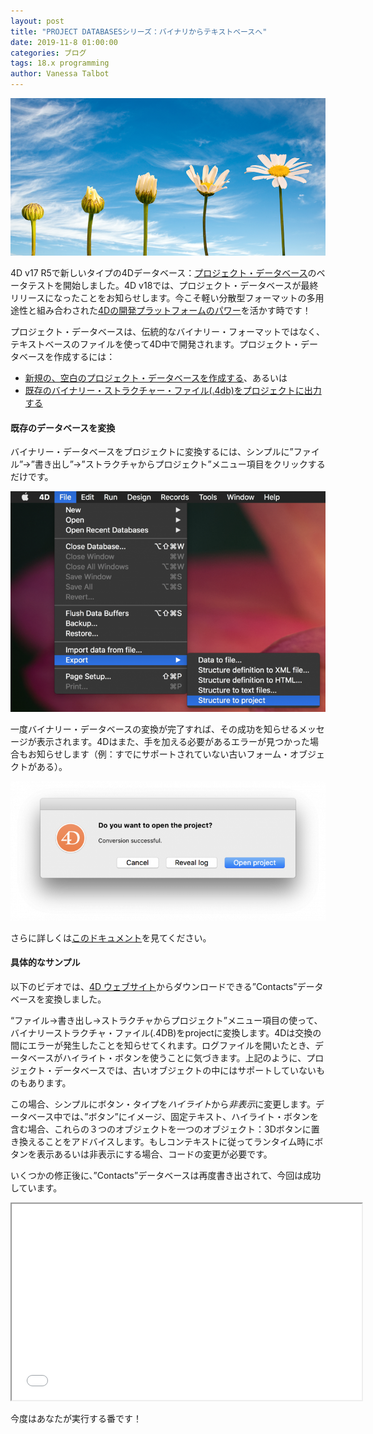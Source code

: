 ```yaml
---
layout: post
title: "PROJECT DATABASESシリーズ：バイナリからテキストベースへ"
date: 2019-11-8 01:00:00
categories: ブログ
tags: 18.x programming
author: Vanessa Talbot
---
```


![project-database-binary-textbase](/images/blog/11-06/from-binary.png)

4D v17 R5で新しいタイプの4Dデータベース：<a href="https://blog.4d.com/4d-projects-embrace-the-new-era-of-collaboration/">プロジェクト・データベース</a>のベータテストを開始しました。4D v18では、プロジェクト・データベースが最終リリースになったことをお知らせします。今こそ軽い分散型フォーマットの多用途性と組み合わされた<a href="https://blog.4d.com/project-databases-more-than-a-collaboration-solution/">4Dの開発プラットフォームのパワー</a>を活かす時です！

プロジェクト・データベースは、伝統的なバイナリー・フォーマットではなく、テキストベースのファイルを使って4D中で開発されます。プロジェクト・データベースを作成するには：
* <a href="https://developer.4d.com/docs/en/Project/creating.html">新規の、空白のプロジェクト・データベースを作成する</a>、あるいは
* <a href="https://doc.4d.com/4Dv18/4D/18/Converting-databases-to-projects.300-4606146.en.html">既存のバイナリー・ストラクチャー・ファイル(.4db)をプロジェクトに出力する</a>

#### 既存のデータベースを変換
バイナリー・データベースをプロジェクトに変換するには、シンプルに”ファイル”→”書き出し”→”ストラクチャからプロジェクト”メニュー項目をクリックするだけです。

![project-database-binary-textbase](/images/blog/11-06/from-binary1.png)

一度バイナリー・データベースの変換が完了すれば、その成功を知らせるメッセージが表示されます。4Dはまた、手を加える必要があるエラーが見つかった場合もお知らせします（例：すでにサポートされていない古いフォーム・オブジェクトがある）。

![project-database-binary-textbase](/images/blog/11-06/from-binary2.png)

さらに詳しくは<a href="https://developer.4d.com/docs/en/Project/exporting.html">このドキュメント</a>を見てください。

#### 具体的なサンプル

以下のビデオでは、<a href="https://us.4d.com/resources/4d-v16">4D ウェブサイト</a>からダウンロードできる”Contacts”データベースを変換しました。

“ファイル→書き出し→ストラクチャからプロジェクト”メニュー項目の使って、バイナリーストラクチャ・ファイル(.4DB)をprojectに変換します。4Dは交換の間にエラーが発生したことを知らせてくれます。ログファイルを開いたとき、データベースがハイライト・ボタンを使うことに気づきます。上記のように、プロジェクト・データベースでは、古いオブジェクトの中にはサポートしていないものもあります。

この場合、シンプルにボタン・タイプを<em>ハイライト</em>から<em>非表示</em>に変更します。データベース中では、”ボタン”にイメージ、固定テキスト、ハイライト・ボタンを含む場合、これらの３つのオブジェクトを一つのオブジェクト：3Dボタンに置き換えることをアドバイスします。もしコンテキストに従ってランタイム時にボタンを表示あるいは非表示にする場合、コードの変更が必要です。

いくつかの修正後に、”Contacts”データベースは再度書き出されて、今回は成功しています。

<p style="text-align: center;"><iframe src="//www.youtube.com/embed/LlZrpdjqCcU" width="560" height="314" allowfullscreen="allowfullscreen"></iframe></p>


今度はあなたが実行する番です！
